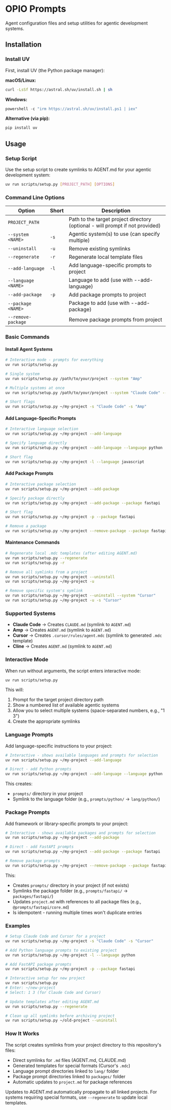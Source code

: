 # OPIO Prompts

Agent configuration files and setup utilities for agentic development systems.

## Installation

### Install UV

First, install UV (the Python package manager):

**macOS/Linux:**
```bash
curl -LsSf https://astral.sh/uv/install.sh | sh
```

**Windows:**
```powershell
powershell -c "irm https://astral.sh/uv/install.ps1 | iex"
```

**Alternative (via pip):**
```bash
pip install uv
```

## Usage

### Setup Script

Use the setup script to create symlinks to AGENT.md for your agentic development system:

```bash
uv run scripts/setup.py [PROJECT_PATH] [OPTIONS]
```

### Command Line Options

| Option | Short | Description |
|--------|-------|-------------|
| `PROJECT_PATH` | | Path to the target project directory (optional - will prompt if not provided) |
| `--system <NAME>` | `-s` | Agentic system(s) to use (can specify multiple) |
| `--uninstall` | `-u` | Remove existing symlinks |
| `--regenerate` | `-r` | Regenerate local template files |
| `--add-language` | `-l` | Add language-specific prompts to project |
| `--language <NAME>` | | Language to add (use with --add-language) |
| `--add-package` | `-p` | Add package prompts to project |
| `--package <NAME>` | | Package to add (use with --add-package) |
| `--remove-package` | | Remove package prompts from project |

### Basic Commands

#### Install Agent Systems

```bash
# Interactive mode - prompts for everything
uv run scripts/setup.py

# Single system
uv run scripts/setup.py /path/to/your/project --system "Amp"

# Multiple systems at once
uv run scripts/setup.py /path/to/your/project --system "Claude Code" --system "Cursor"

# Short flags
uv run scripts/setup.py ~/my-project -s "Claude Code" -s "Amp"
```

#### Add Language-Specific Prompts

```bash
# Interactive language selection
uv run scripts/setup.py ~/my-project --add-language

# Specify language directly
uv run scripts/setup.py ~/my-project --add-language --language python

# Short flag
uv run scripts/setup.py ~/my-project -l --language javascript
```

#### Add Package Prompts

```bash
# Interactive package selection
uv run scripts/setup.py ~/my-project --add-package

# Specify package directly
uv run scripts/setup.py ~/my-project --add-package --package fastapi

# Short flag
uv run scripts/setup.py ~/my-project -p --package fastapi

# Remove a package
uv run scripts/setup.py ~/my-project --remove-package --package fastapi
```

#### Maintenance Commands

```bash
# Regenerate local .mdc templates (after editing AGENT.md)
uv run scripts/setup.py --regenerate
uv run scripts/setup.py -r

# Remove all symlinks from a project
uv run scripts/setup.py ~/my-project --uninstall
uv run scripts/setup.py ~/my-project -u

# Remove specific system's symlink
uv run scripts/setup.py ~/my-project --uninstall --system "Cursor"
uv run scripts/setup.py ~/my-project -u -s "Cursor"
```

### Supported Systems

- **Claude Code** → Creates `CLAUDE.md` (symlink to `AGENT.md`)
- **Amp** → Creates `AGENT.md` (symlink to `AGENT.md`)
- **Cursor** → Creates `.cursor/rules/agent.mdc` (symlink to generated `.mdc` template)
- **Cline** → Creates `AGENT.md` (symlink to `AGENT.md`)

### Interactive Mode

When run without arguments, the script enters interactive mode:

```bash
uv run scripts/setup.py
```

This will:
1. Prompt for the target project directory path
2. Show a numbered list of available agentic systems
3. Allow you to select multiple systems (space-separated numbers, e.g., "1 3")
4. Create the appropriate symlinks

### Language Prompts

Add language-specific instructions to your project:

```bash
# Interactive - shows available languages and prompts for selection
uv run scripts/setup.py ~/my-project --add-language

# Direct - add Python prompts
uv run scripts/setup.py ~/my-project --add-language --language python
```

This creates:
- `prompts/` directory in your project
- Symlink to the language folder (e.g., `prompts/python/` → `lang/python/`)

### Package Prompts

Add framework or library-specific prompts to your project:

```bash
# Interactive - shows available packages and prompts for selection
uv run scripts/setup.py ~/my-project --add-package

# Direct - add FastAPI prompts
uv run scripts/setup.py ~/my-project --add-package --package fastapi

# Remove package prompts
uv run scripts/setup.py ~/my-project --remove-package --package fastapi
```

This:
- Creates `prompts/` directory in your project (if not exists)
- Symlinks the package folder (e.g., `prompts/fastapi/` → `packages/fastapi/`)
- Updates `project.md` with references to all package files (e.g., `@prompts/fastapi/core.md`)
- Is idempotent - running multiple times won't duplicate entries

### Examples

```bash
# Setup Claude Code and Cursor for a project
uv run scripts/setup.py ~/my-project -s "Claude Code" -s "Cursor"

# Add Python language prompts to existing project
uv run scripts/setup.py ~/my-project -l --language python

# Add FastAPI package prompts
uv run scripts/setup.py ~/my-project -p --package fastapi

# Interactive setup for new project
uv run scripts/setup.py
# Enter: ~/new-project
# Select: 1 3 (for Claude Code and Cursor)

# Update templates after editing AGENT.md
uv run scripts/setup.py --regenerate

# Clean up all symlinks before archiving project
uv run scripts/setup.py ~/old-project --uninstall
```

### How It Works

The script creates symlinks from your project directory to this repository's files:
- Direct symlinks for `.md` files (AGENT.md, CLAUDE.md)
- Generated templates for special formats (Cursor's `.mdc`)
- Language prompt directories linked to `lang/` folder
- Package prompt directories linked to `packages/` folder
- Automatic updates to `project.md` for package references

Updates to AGENT.md automatically propagate to all linked projects. For systems requiring special formats, use `--regenerate` to update local templates.
